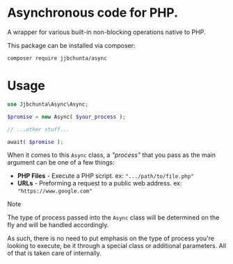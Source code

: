 # Asynchronous code for PHP.

A wrapper for various built-in non-blocking operations native to PHP.

This package can be installed via composer:

```
composer require jjbchunta/async
```

# Usage

``` php
use Jjbchunta\Async\Async;

$promise = new Async( $your_process );

// ...other stuff...

await( $promise );
```

When it comes to this `Async` class, a _"process"_ that you pass as the main argument can be one of a few things:

- **PHP Files** - Execute a PHP script. ex: `".../path/to/file.php"`
- **URLs** - Preforming a request to a public web address. ex: `"https://www.google.com"`

> [!NOTE]
> The type of process passed into the `Async` class will be determined on the fly and will be handled accordingly.
> 
> As such, there is no need to put emphasis on the type of process you're looking to execute, be it through a
> special class or additional parameters. All of that is taken care of internally.